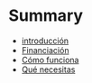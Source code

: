 # Summary

* [introducción](README.md)
* [Financiación](financiacion.md)
* [Cómo funciona](how_does_it_work.md)
* [Qué necesitas](what_do_you_need.md)

